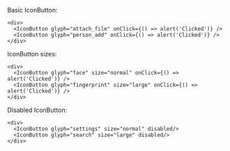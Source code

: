 Basic IconButton:

    <div>
      <IconButton glyph="attach_file" onClick={() => alert('Clicked')} />
      <IconButton glyph="person_add" onClick={() => alert('Clicked')} />
    </div>

IconButton sizes:

    <div>
      <IconButton glyph="face" size="normal" onClick={() => alert('Clicked')} />
      <IconButton glyph="fingerprint" size="large" onClick={() => alert('Clicked')} />
    </div>

Disabled IconButton:

    <div>
      <IconButton glyph="settings" size="normal" disabled/>
      <IconButton glyph="search" size="large" disabled/>
    </div>

